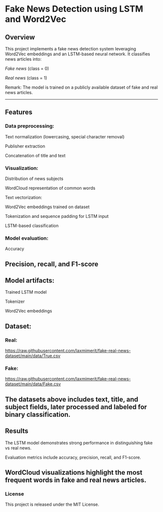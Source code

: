 # Fake News Detection using LSTM and Word2Vec
## Overview

This project implements a fake news detection system leveraging Word2Vec embeddings and an LSTM-based neural network. It classifies news articles into:

*Fake news* (class = 0)

*Real news* (class = 1)

Remark: The model is trained on a publicly available dataset of fake and real news articles.

---

## Features

### Data preprocessing:

Text normalization (lowercasing, special character removal)

Publisher extraction

Concatenation of title and text

### Visualization:

Distribution of news subjects

WordCloud representation of common words

Text vectorization:

Word2Vec embeddings trained on dataset

Tokenization and sequence padding for LSTM input

LSTM-based classification

### Model evaluation:

Accuracy

Precision, recall, and F1-score
---

## Model artifacts:

Trained LSTM model

Tokenizer

Word2Vec embeddings

## Dataset:
### Real:
https://raw.githubusercontent.com/laxmimerit/fake-real-news-dataset/main/data/True.csv
### Fake:
https://raw.githubusercontent.com/laxmimerit/fake-real-news-dataset/main/data/Fake.csv

The datasets above includes text, title, and subject fields, later processed and labeled for binary classification.
---

## Results

The LSTM model demonstrates strong performance in distinguishing fake vs real news.

Evaluation metrics include accuracy, precision, recall, and F1-score.

WordCloud visualizations highlight the most frequent words in fake and real news articles.
---

### License
This project is released under the MIT License.
